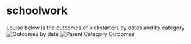 # schoolwork
Louise below is the outcomes of kickstarters by dates and by category
![Outcomes by date](https://user-images.githubusercontent.com/96025706/147032150-b4183d03-5d97-44a8-b4cd-fa5830c79312.png)
![Parent Category Outcomes](https://user-images.githubusercontent.com/96025706/147032215-dd1768d0-6228-4949-878e-c49ac928b779.png)
